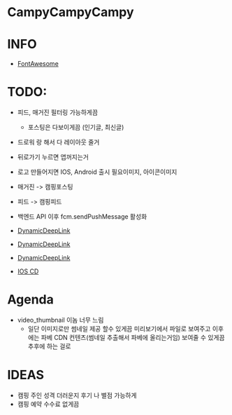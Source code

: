 # CampyCampyCampy


# INFO
* [FontAwesome](https://fontawesome.com/v5.15/icons?d=gallery&p=2)



# TODO:
* 피드, 매거진 필터링 가능하게끔
  * 포스팅은 다보이게끔 (인기글, 최신글)
* 드로워 랑 해서 다 레이아웃 줄거
* 뒤로가기 누르면 앱꺼지는거
* 로고 만들어지면 IOS, Android 출시 필요이미지, 아이콘이미지
*  매거진   -> 캠핑포스팅
*  피드    ->  캠핑피드

*  백엔드 API 이후 fcm.sendPushMessage 활성화
* [DynamicDeepLink](https://firebase.flutter.dev/docs/dynamic-links/overview/)
* [DynamicDeepLink](https://firebase.google.com/products/dynamic-links)
* [DynamicDeepLink](https://eunjin3786.tistory.com/292)
* [IOS CD](https://docs.github.com/en/actions/deployment/deploying-xcode-applications/installing-an-apple-certificate-on-macos-runners-for-xcode-development)


# Agenda
* video_thumbnail 이놈 너무 느림
  * 일단 이미지로만 썸네일 제공 할수 있게끔 미리보기에서 파일로 보여주고 이후에는 파베 CDN 컨텐츠(썸네일 추출해서 파베에 올리는거임) 보여줄 수 있게끔  추후에 하는 걸로


# IDEAS
* 캠핑 주인 성격 더러운지 후기 나 별점 가능하게
* 캠핑 예약 수수료 없게끔